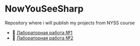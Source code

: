 # NowYouSeeSharp
Repository where i will publish my projects from NYSS course

* 📌 [Лабораторная работа №1](/Laboratory1/Laboratory1/Core/Data)
* 📌 [Лабораторная работа №2](/Laboratory2)
